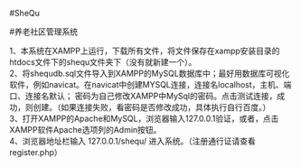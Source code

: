 #SheQu

#养老社区管理系统

1、本系统在XAMPP上运行，下载所有文件，将文件保存在xampp安装目录的htdocs文件下的shequ文件夹下（没有就新建一个）。   
2、将shequdb.sql文件导入到XAMPP的MySQL数据库中；最好用数据库可视化软件，例如navicat。在navicat中创建MYSQL连接，连接名localhost，主机、端口、连接名默认；  密码为自己修改XAMPP中MySql的密码。点击测试连接，成功，则创建。（如果连接失败，看密码是否修改成功，具体执行自行百度。）   
3、打开XAMPP的Apache和MySQL，浏览器输入127.0.0.1验证，或者，点击XAMPP软件Apache选项列的Admin按钮。    
4、浏览器地址栏输入 127.0.0.1/shequ/ 进入系统。（注册通行证请查看register.php）     
